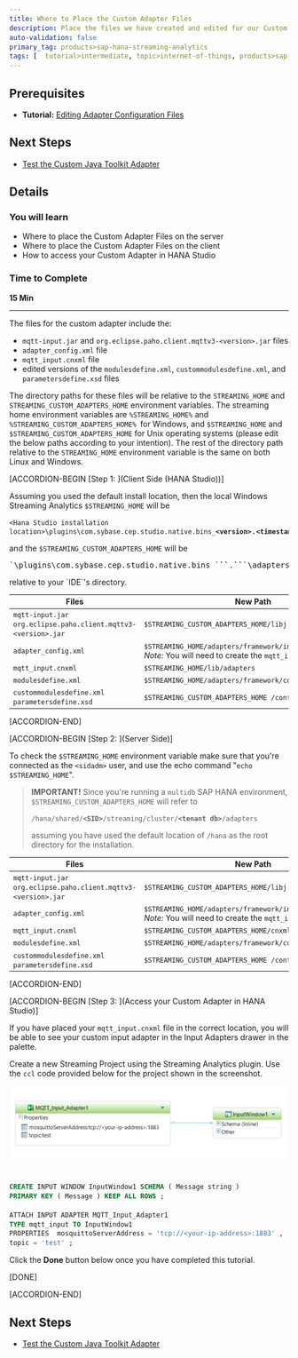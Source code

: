 ```yaml
---
title: Where to Place the Custom Adapter Files
description: Place the files we have created and edited for our Custom Adapter in the correct directory.
auto-validation: false
primary_tag: products>sap-hana-streaming-analytics
tags: [  tutorial>intermediate, topic>internet-of-things, products>sap-hana-streaming-analytics, products>sap-hana\,-express-edition   ]
---
```


## Prerequisites
 - **Tutorial:** [Editing Adapter Configuration Files](https://www.sap.com/developer/tutorials/hsa-java-toolkit-adapter-part4.html)

## Next Steps
 - [Test the Custom Java Toolkit Adapter](https://www.sap.com/developer/tutorials/hsa-java-toolkit-adapter-part6.html)

## Details
### You will learn
 - Where to place the Custom Adapter Files on the server
 - Where to place the Custom Adapter Files on the client
 - How to access your Custom Adapter in HANA Studio

### Time to Complete
**15 Min**

---

The files for the custom adapter include the:

  - `mqtt-input.jar` and `org.eclipse.paho.client.mqttv3-<version>.jar` files
  - `adapter_config.xml` file
  - `mqtt_input.cnxml` file
  - edited versions of the `modulesdefine.xml`, `custommodulesdefine.xml`, and `parametersdefine.xsd` files

The directory paths for these files will be relative to the `STREAMING_HOME` and `STREAMING_CUSTOM_ADAPTERS_HOME` environment variables. The streaming home environment variables are `%STREAMING_HOME%` and `%STREAMING_CUSTOM_ADAPTERS_HOME% `for Windows, and `$STREAMING_HOME` and `$STREAMING_CUSTOM_ADAPTERS_HOME` for Unix operating systems (please edit the below paths according to your intention). The rest of the directory path relative to the `STREAMING_HOME` environment variable is the same on both Linux and Windows.


[ACCORDION-BEGIN [Step 1: ](Client Side (HANA Studio))]

Assuming you used the default install location, then the local Windows Streaming Analytics `$STREAMING_HOME` will be <pre>`<Hana Studio installation location>\plugins\com.sybase.cep.studio.native.bins_`<b>`<version>`</b>.<b>`<timestamp>`</b></pre> and the `$STREAMING_CUSTOM_ADAPTERS_HOME` will be

 <pre>`<Hana Studio installation location>\plugins\com.sybase.cep.studio.native.bins_`<b>`<version>`</b>.<b>`<timestamp>`</b>`\adapters\framework`</pre> relative to your `IDE`'s directory.

| Files | New Path |
|---|---|
| `mqtt-input.jar` <br/> `org.eclipse.paho.client.mqttv3-<version>.jar`|`$STREAMING_CUSTOM_ADAPTERS_HOME/libj` |
| `adapter_config.xml`  |`$STREAMING_HOME/adapters/framework/instances/mqtt_input` <br/> *Note:* You will need to create the `mqtt_input` folder |
| `mqtt_input.cnxml`  | `$STREAMING_HOME/lib/adapters` |
| `modulesdefine.xml` | `$STREAMING_HOME/adapters/framework/config` |
| `custommodulesdefine.xml` <br/> `parametersdefine.xsd` | `$STREAMING_CUSTOM_ADAPTERS_HOME /config` |

[ACCORDION-END]

[ACCORDION-BEGIN [Step 2: ](Server Side)]

To check the `$STREAMING_HOME` environment variable make sure that you're connected as the `<sidadm>` user, and use the echo command "`echo $STREAMING_HOME`".

> **IMPORTANT!** Since you're running a `multidb` SAP HANA environment, `$STREAMING_CUSTOM_ADAPTERS_HOME` will refer to <pre> `/hana/shared/`<b>`<SID>`</b>`/streaming/cluster/`<b>`<tenant db>`</b>`/adapters`</pre> assuming you have used the default location of `/hana` as the root directory for the installation.

| Files | New Path |
|---|---|
| `mqtt-input.jar` <br/> `org.eclipse.paho.client.mqttv3-<version>.jar`|`$STREAMING_CUSTOM_ADAPTERS_HOME/libj` |
| `adapter_config.xml`  |`$STREAMING_HOME/adapters/framework/instances/mqtt_input` <br/> *Note:* You will need to create the `mqtt_input` folder |
| `mqtt_input.cnxml`  | `$STREAMING_CUSTOM_ADAPTERS_HOME/cnxml ` |
| `modulesdefine.xml` | `$STREAMING_HOME/adapters/framework/config` |
| `custommodulesdefine.xml` <br/> `parametersdefine.xsd` | `$STREAMING_CUSTOM_ADAPTERS_HOME /config` |

[ACCORDION-END]

[ACCORDION-BEGIN [Step 3: ](Access your Custom Adapter in HANA Studio)]

If you have placed your `mqtt_input.cnxml` file in the correct location, you will be able to see your custom input adapter in the Input Adapters drawer in the palette.

Create a new Streaming Project using the Streaming Analytics plugin. Use the `ccl` code provided below for the project shown in the screenshot.

![Custom Adapter Streaming Project](cclproject.png)

```SQL

CREATE INPUT WINDOW InputWindow1 SCHEMA ( Message string )
PRIMARY KEY ( Message ) KEEP ALL ROWS ;

ATTACH INPUT ADAPTER MQTT_Input_Adapter1
TYPE mqtt_input TO InputWindow1
PROPERTIES  mosquittoServerAddress = 'tcp://<your-ip-address>:1883' ,
topic = 'test' ;
```

Click the **Done** button below once you have completed this tutorial.

[DONE]

[ACCORDION-END]

## Next Steps
 - [Test the Custom Java Toolkit Adapter](https://www.sap.com/developer/tutorials/hsa-java-toolkit-adapter-part6.html)
